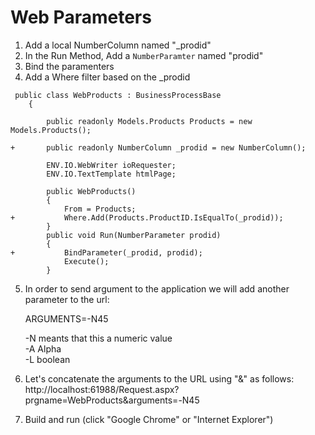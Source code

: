 ﻿# Web Parameters


1) Add a local NumberColumn named "_prodid"
2) In the Run Method, Add a `NumberParamter` named "prodid"
3) Bind the paramenters
4) Add a Where filter based on the _prodid

```csdiff
 public class WebProducts : BusinessProcessBase
    {
        
        public readonly Models.Products Products = new Models.Products();

+       public readonly NumberColumn _prodid = new NumberColumn();

        ENV.IO.WebWriter ioRequester;
        ENV.IO.TextTemplate htmlPage;

        public WebProducts()
        {
            From = Products;
+           Where.Add(Products.ProductID.IsEqualTo(_prodid));
        }
        public void Run(NumberParameter prodid)
        {
+           BindParameter(_prodid, prodid);
            Execute();
        }
```

5) In order to send argument to the application we will add another parameter to the url:  

    ARGUMENTS=-N45

    -N meants that this a numeric value  
    -A Alpha  
    -L boolean   

6) Let's concatenate the arguments to the URL using "&" as follows:  
http://localhost:61988/Request.aspx?prgname=WebProducts&arguments=-N45

7) Build and run (click "Google Chrome" or "Internet Explorer")
